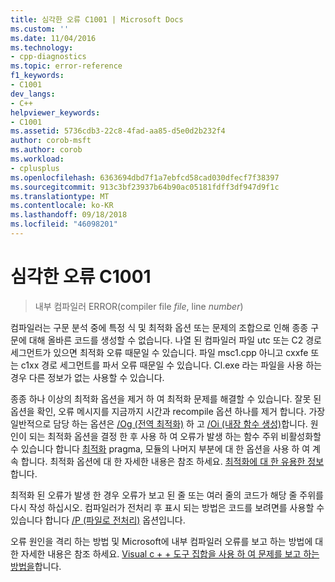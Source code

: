 ```yaml
---
title: 심각한 오류 C1001 | Microsoft Docs
ms.custom: ''
ms.date: 11/04/2016
ms.technology:
- cpp-diagnostics
ms.topic: error-reference
f1_keywords:
- C1001
dev_langs:
- C++
helpviewer_keywords:
- C1001
ms.assetid: 5736cdb3-22c8-4fad-aa85-d5e0d2b232f4
author: corob-msft
ms.author: corob
ms.workload:
- cplusplus
ms.openlocfilehash: 6363694dbd7f1a7ebfcd58cad030dfecf7f38397
ms.sourcegitcommit: 913c3bf23937b64b90ac05181fdff3df947d9f1c
ms.translationtype: MT
ms.contentlocale: ko-KR
ms.lasthandoff: 09/18/2018
ms.locfileid: "46098201"
---
```

# <a name="fatal-error-c1001"></a>심각한 오류 C1001

> 내부 컴파일러 ERROR(compiler file *file*, line *number*)

컴파일러는 구문 분석 중에 특정 식 및 최적화 옵션 또는 문제의 조합으로 인해 종종 구문에 대해 올바른 코드를 생성할 수 없습니다. 나열 된 컴파일러 파일 utc 또는 C2 경로 세그먼트가 있으면 최적화 오류 때문일 수 있습니다. 파일 msc1.cpp 아니고 cxxfe 또는 c1xx 경로 세그먼트를 파서 오류 때문일 수 있습니다. Cl.exe 라는 파일을 사용 하는 경우 다른 정보가 없는 사용할 수 있습니다.

종종 하나 이상의 최적화 옵션을 제거 하 여 최적화 문제를 해결할 수 있습니다. 잘못 된 옵션을 확인, 오류 메시지를 지금까지 시간과 recompile 옵션 하나를 제거 합니다. 가장 일반적으로 담당 하는 옵션은 [/Og (전역 최적화)](../../build/reference/og-global-optimizations.md) 하 고 [/Oi (내장 함수 생성)](../../build/reference/oi-generate-intrinsic-functions.md)합니다. 원인이 되는 최적화 옵션을 결정 한 후 사용 하 여 오류가 발생 하는 함수 주위 비활성화할 수 있습니다 합니다 [최적화](../../preprocessor/optimize.md) pragma, 모듈의 나머지 부분에 대 한 옵션을 사용 하 여 계속 합니다. 최적화 옵션에 대 한 자세한 내용은 참조 하세요. [최적화에 대 한 유용한 정보](../../build/reference/optimization-best-practices.md)합니다.

최적화 된 오류가 발생 한 경우 오류가 보고 된 줄 또는 여러 줄의 코드가 해당 줄 주위를 다시 작성 하십시오. 컴파일러가 전처리 후 표시 되는 방법은 코드를 보려면를 사용할 수 있습니다 합니다 [/P (파일로 전처리)](../../build/reference/p-preprocess-to-a-file.md) 옵션입니다.

오류 원인을 격리 하는 방법 및 Microsoft에 내부 컴파일러 오류를 보고 하는 방법에 대 한 자세한 내용은 참조 하세요. [Visual c + + 도구 집합을 사용 하 여 문제를 보고 하는 방법을](../../how-to-report-a-problem-with-the-visual-cpp-toolset.md)합니다.